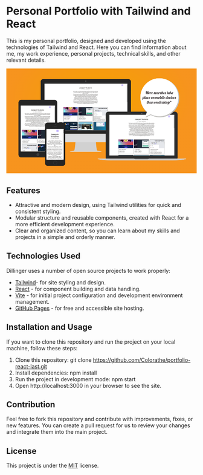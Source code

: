 # Personal Portfolio with Tailwind and React

This is my personal portfolio, designed and developed using the technologies of Tailwind and React. Here you can find information about me, my work experience, personal projects, technical skills, and other relevant details.

<img src="https://github.com/Colorathe/portfolio-react-last/blob/master/src/assets/Screenshot_1.png?raw=true" alt="Foto del proyecto">

## Features

- Attractive and modern design, using Tailwind utilities for quick and consistent styling.
- Modular structure and reusable components, created with React for a more efficient development experience.
- Clear and organized content, so you can learn about my skills and projects in a simple and orderly manner.

## Technologies Used

Dillinger uses a number of open source projects to work properly:

- [Tailwind](https://tailwindcss.com/)- for site styling and design.
- [React](https://react.dev/) - for component building and data handling.
- [Vite](https://vitejs.dev/) - for initial project configuration and development environment management.
- [GitHub Pages](https://colorathe.github.io/portfolio-react-last/) - for free and accessible site hosting.

## Installation and Usage

If you want to clone this repository and run the project on your local machine, follow these steps:

1. Clone this repository: git clone https://github.com/Colorathe/portfolio-react-last.git
2. Install dependencies: npm install
3. Run the project in development mode: npm start
4. Open http://localhost:3000 in your browser to see the site.

## Contribution

Feel free to fork this repository and contribute with improvements, fixes, or new features. You can create a pull request for us to review your changes and integrate them into the main project.

## License

This project is under the [MIT](https://opensource.org/license/mit/) license.
